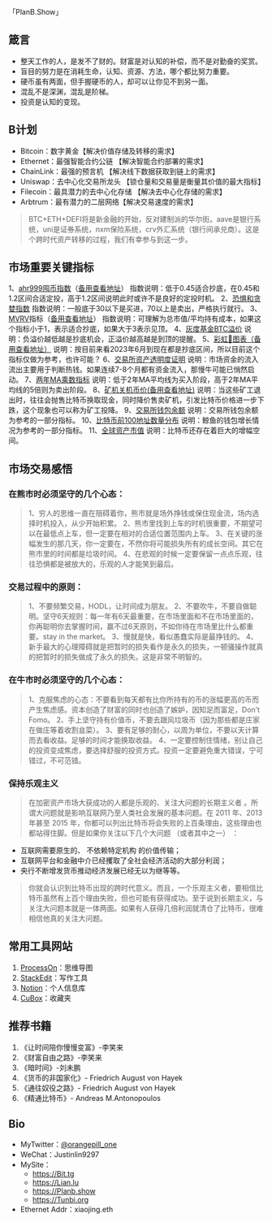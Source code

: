 「PlanB.Show」

## 箴言
- 整天工作的人，是发不了财的。财富是对认知的补偿，而不是对勤奋的奖赏。
- 盲目的努力是在消耗生命，认知、资源、方法，哪个都比努力重要。
- 硬币虽有两面，但手握硬币的人，却可以让你见不到另一面。
- 混乱不是深渊，混乱是阶梯。
- 投资是认知的变现。

## **B计划**
   * Bitcoin：数字黄金【解决价值存储及转移的需求】
   * Ethernet：最强智能合约公链 【解决智能合约部署的需求】
   * ChainLink：最强的预言机 【解决线下数据获取到链上的需求】
   * Uniswap：去中心化交易所龙头 【锁仓量和交易量是衡量其价值的最大指标】
   * Filecoin：最具潜力的去中心化存储 【解决去中心化存储的需求】
   * Arbtrum：最有潜力的二层网络【解决交易速度的需求】

> BTC+ETH+DEFI将是新金融的开始，反对建制派的华尔街。aave是银行系统，uni是证券系统，nxm保险系统，crv外汇系统（银行间承兑商）。这是个跨时代资产转移的过程，我们有幸参与到这一步。

## 市场重要关键指标
1、[ahr999囤币指数](https://history.btc126.com/ahr999/)（[备用查看地址](https://www.coinglass.com/zh/pro/i/ahr999)）
指数说明：低于0.45适合抄底，在0.45和1.2区间合适定投，高于1.2区间说明此时或许不是良好的定投时机。
2、[恐惧和贪婪指数](https://alternative.me/crypto/fear-and-greed-index/)
指数说明：一般底于30以下是买进，70以上是卖出，严格执行就行。
3、[MVRV](https://www.decentrader.com/charts/mvrv/)指标（[备用查看地址](https://www.lookintobitcoin.com/charts/mvrv-zscore/)）
指数说明：可理解为总市值/平均持有成本，如果这个指标小于1，表示适合抄底，如果大于3表示见顶。
4、[灰度基金BTC溢价](https://www.coinglass.com/zh/Grayscale)
说明：负溢价越低越是抄底机会，正溢价越高越是到顶的提醒。
5、[彩虹🌈图表](https://www.lookintobitcoin.com/charts/bitcoin-rainbow-chart/)[（备用查看地址）](https://www.coinglass.com/zh/pro/i/bitcoin-rainbow-chart)
说明：按目前来看2023年6月到现在都是抄底区间，所以目前这个指标仅做为参考，也许可能？
6、[交易所资产透明度证明](https://www.coinglass.com/zh/Transparency)
说明：市场资金的流入流出主要用于判断热钱。如果连续7-8个月都有资金流入，那慢牛可能已悄然启动。
7、[两年MA乘数指标](https://www.coinglass.com/zh/pro/i/MA)
说明：低于2年MA平均线为买入阶段，高于2年MA平均线的5倍则为卖出阶段。
8、[矿机关机币价](https://www.f2pool.com/miners)[(备用查看地址)](https://history.btc123.fans/kuangji/)
说明：当这些矿工退出时，往往会抛售比特币换取现金，同时降价售卖矿机，引发比特币价格进一步下跌，这个现象也可以称为矿工投降。
9、[交易所钱包余额](https://www.coinglass.com/zh/Balance)
说明：交易所钱包余额为参考的一部分指标。
10、[比特币前100地址数量分布](https://bitinfocharts.com/top-100-richest-bitcoin-addresses.html)
说明：鲸鱼的钱包增长情况为参考的一部分指标。
11、[全球资产市值](https://www.btcany.com/zh-CN/)
说明：比特币还存在着巨大的增幅空间。

## 市场交易感悟

### 在熊市时必须坚守的几个心态：
>1、穷人的思维一直在阻碍着你，熊市就是场外挣钱或保住现金流，场内选择时机投入，从少开始积累。
>2、熊市里找到上车的时机很重要，不期望可以在最低点上车，但一定要在相对的合适位置范围内上车。
>3、在关键的涨幅发生的那几天，你一定要在，不然你将可能损失所有的成长空间。其它在熊市里的时间都是垃圾时间。
>4、在悲观的时候一定要保留一点点乐观，往往恐惧都是被放大的，乐观的人才能笑到最后。

### 交易过程中的原则：
>1、不要频繁交易，HODL，让时间成为朋友。
>2、不要吹牛，不要自做聪明。坚守6天规则：每一年有6天最重要，在市场里面和不在市场里面的，你再聪明你去掌握时间，赢不过6天原则，不如你待在市场里比什么都重要。stay in the market。
>3、慢就是快，看似愚蠢实际是最挣钱的。
>4、新手最大的心理障碍就是把暂时的损失看作是永久的损失，一顿骚操作就真的把暂时的损失做成了永久的损失。这是非常不明智的。

### 在牛市时必须坚守的几个心态：
>1、克服焦虑的心态：不要看到每天都有比你所持有的币的涨幅更高的币而产生焦虑感。资本创造了财富的同时也创造了嫉妒，因知足而富足，Don’t Fomo。
>2、手上坚守持有价值币，不要去跟风垃圾币（因为那些都是庄家在做庄等着收割韭菜）。
>3、要有足够的耐心，以周为单位，不要以天计算而去看收益。足够的时间才能换取收益。
>4、一定要控制住情绪，别让自己的投资变成焦虑，要选择舒服的投资方式。投资一定要避免重大错误，宁可错过，不可范错。

### 保持乐观主义
> 在加密资产市场大获成功的人都是乐观的、关注大问题的长期主义者 。所谓大问题就是影响互联网乃至人类社会发展的基本问题。在 2011 年、2013 年甚至 2015 年，你都可以列出比特币将会失败的上百条理由，这些理由也都站得住脚。但是如果你关注以下几个大问题 （或者其中之一） ：
- 互联网需要原生的、 不依赖特定机构 的价值传输；
- 互联网平台和金融中介已经攫取了全社会经济活动的大部分利润；
- 央行不断增发货币推动经济发展已经无以为继等等。

> 你就会认识到比特币出现的跨时代意义。而且，一个乐观主义者，要相信比特币虽然有上百个理由失败，但也可能有获得成功。至于说到长期主义，与关注大问题本就是一体两面。如果有人获得几倍利润就清仓了比特币，很难相信他真的关注大问题。

## 常用工具网站
   1. [ProcessOn]( https://processon.com)：思维导图
   2. [StackEdit](https://stackedit.io)：写作工具
   3. [Notion](https://notion.so)：个人信息库
   4. [CuBox](https://cubox.pro)：收藏夹

## 推荐书籍

 1. 《让时间陪你慢慢变富》-李笑来
 2. 《财富自由之路》-李笑来
 3. 《暗时间》-刘未鹏
 4. 《货币的非国家化》- Friedrich August von Hayek
 5. 《通往奴役之路》- Friedrich August von Hayek
 6. 《精通比特币》- Andreas M.Antonopoulos

 ## Bio
 - MyTwitter：[@orangepill_one](https://twitter.com/orangepill_one)
 - WeChat：Justinlin9297
 - MySite：
      + https://Bit.tg
      + https://Lian.lu
      + https://Planb.show
      + https://Tunbi.org
 - Ethernet Addr：xiaojing.eth
<!--stackedit_data:
eyJoaXN0b3J5IjpbMTIxMDc2MTE0OF19
-->
